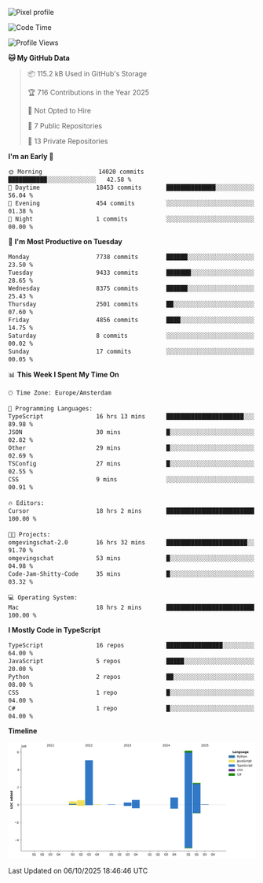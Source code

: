 ![Pixel profile](https://pixel-profile.vercel.app/api/github-stats?username=Atchferox&screen_effect=true&theme=rainbow
)


<!--START_SECTION:waka-->
![Code Time](http://img.shields.io/badge/Code%20Time-805%20hrs%2014%20mins-blue)

![Profile Views](http://img.shields.io/badge/Profile%20Views-0-blue)

**🐱 My GitHub Data** 

> 📦 115.2 kB Used in GitHub's Storage 
 > 
> 🏆 716 Contributions in the Year 2025
 > 
> 🚫 Not Opted to Hire
 > 
> 📜 7 Public Repositories 
 > 
> 🔑 13 Private Repositories 
 > 
**I'm an Early 🐤** 

```text
🌞 Morning                14020 commits       ███████████░░░░░░░░░░░░░░   42.58 % 
🌆 Daytime                18453 commits       ██████████████░░░░░░░░░░░   56.04 % 
🌃 Evening                454 commits         ░░░░░░░░░░░░░░░░░░░░░░░░░   01.38 % 
🌙 Night                  1 commits           ░░░░░░░░░░░░░░░░░░░░░░░░░   00.00 % 
```
📅 **I'm Most Productive on Tuesday** 

```text
Monday                   7738 commits        ██████░░░░░░░░░░░░░░░░░░░   23.50 % 
Tuesday                  9433 commits        ███████░░░░░░░░░░░░░░░░░░   28.65 % 
Wednesday                8375 commits        ██████░░░░░░░░░░░░░░░░░░░   25.43 % 
Thursday                 2501 commits        ██░░░░░░░░░░░░░░░░░░░░░░░   07.60 % 
Friday                   4856 commits        ████░░░░░░░░░░░░░░░░░░░░░   14.75 % 
Saturday                 8 commits           ░░░░░░░░░░░░░░░░░░░░░░░░░   00.02 % 
Sunday                   17 commits          ░░░░░░░░░░░░░░░░░░░░░░░░░   00.05 % 
```


📊 **This Week I Spent My Time On** 

```text
🕑︎ Time Zone: Europe/Amsterdam

💬 Programming Languages: 
TypeScript               16 hrs 13 mins      ██████████████████████░░░   89.98 % 
JSON                     30 mins             █░░░░░░░░░░░░░░░░░░░░░░░░   02.82 % 
Other                    29 mins             █░░░░░░░░░░░░░░░░░░░░░░░░   02.69 % 
TSConfig                 27 mins             █░░░░░░░░░░░░░░░░░░░░░░░░   02.55 % 
CSS                      9 mins              ░░░░░░░░░░░░░░░░░░░░░░░░░   00.91 % 

🔥 Editors: 
Cursor                   18 hrs 2 mins       █████████████████████████   100.00 % 

🐱‍💻 Projects: 
omgevingschat-2.0        16 hrs 32 mins      ███████████████████████░░   91.70 % 
omgevingschat            53 mins             █░░░░░░░░░░░░░░░░░░░░░░░░   04.98 % 
Code-Jam-Shitty-Code     35 mins             █░░░░░░░░░░░░░░░░░░░░░░░░   03.32 % 

💻 Operating System: 
Mac                      18 hrs 2 mins       █████████████████████████   100.00 % 
```

**I Mostly Code in TypeScript** 

```text
TypeScript               16 repos            ████████████████░░░░░░░░░   64.00 % 
JavaScript               5 repos             █████░░░░░░░░░░░░░░░░░░░░   20.00 % 
Python                   2 repos             ██░░░░░░░░░░░░░░░░░░░░░░░   08.00 % 
CSS                      1 repo              █░░░░░░░░░░░░░░░░░░░░░░░░   04.00 % 
C#                       1 repo              █░░░░░░░░░░░░░░░░░░░░░░░░   04.00 % 
```



**Timeline**

![Lines of Code chart](https://raw.githubusercontent.com/Atchferox/Atchferox/main/assets/bar_graph.png)


 Last Updated on 06/10/2025 18:46:46 UTC
<!--END_SECTION:waka-->
